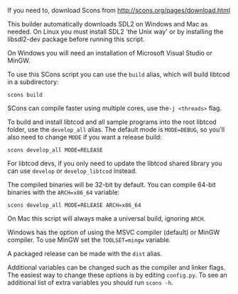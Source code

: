 If you need to, download Scons from http://scons.org/pages/download.html

This builder automatically downloads SDL2 on Windows and Mac as needed.
On Linux you must install SDL2 'the Unix way' or by installing the libsdl2-dev
package before running this script.

On Windows you will need an installation of Microsoft Visual Studio or MinGW.

To use this SCons script you can use the `build` alias, which will build
libtcod in a subdirectory:

```
scons build
```

SCons can compile faster using multiple cores, use the`-j <threads>` flag.

To build and install libtcod and all sample programs into the root libtcod
folder, use the `develop_all` alias.  The default mode is `MODE=DEBUG`, so
you'll also need to change `MODE` if you want a release build:

```
scons develop_all MODE=RELEASE
```

For libtcod devs, if you only need to update the libtcod shared library you can
use `develop` or `develop_libtcod` instead.

The compiled binaries will be 32-bit by default.
You can compile 64-bit binaries with the `ARCH=x86_64` variable:

```
scons develop_all MODE=RELEASE ARCH=x86_64
```

On Mac this script will always make a universal build, ignoring `ARCH`.

Windows has the option of using the MSVC compiler (default) or MinGW compiler.
To use MinGW set the `TOOLSET=mingw` variable.

A packaged release can be made with the `dist` alias.

Additional variables can be changed such as the compiler and linker flags.  The
easiest way to change these options is by editing `config.py`.
To see an additional list of extra variables you should run `scons -h`.

